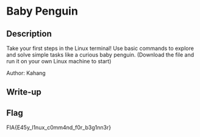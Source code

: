 # Baby Penguin
## Description
Take your first steps in the Linux terminal! Use basic commands to explore and solve simple tasks like a curious baby penguin. (Download the file and run it on your own Linux machine to start)

Author: Kahang

## Write-up
## Flag
FIA{E45y_l1nux_c0mm4nd_f0r_b3g1nn3r}
